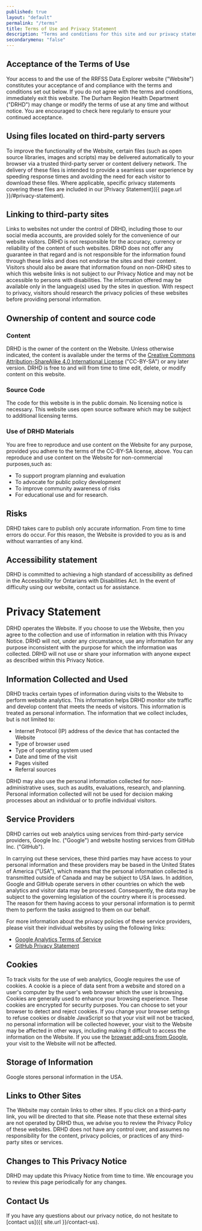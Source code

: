 ```yaml
---
published: true
layout: "default"
permalink: "/terms"
title: Terms of Use and Privacy Statement
description: "Terms and conditions for this site and our privacy statement"
secondarymenu: "false"
---
```

## Acceptance of the Terms of Use
Your access to and the use of the RRFSS Data Explorer website ("Website") constitutes your acceptance of and compliance with the terms and conditions set out below. If you do not agree with the terms and conditions, immediately exit this website. The Durham Region Health Department ("DRHD") may change or modify the terms of use at any time and without notice. You are encouraged to check here regularly to ensure your continued acceptance.
## Using files located on third-party servers
To improve the functionality of the Website, certain files (such as open source libraries, images and scripts) may be delivered automatically to your browser via a trusted third-party server or content delivery network. The delivery of these files is intended to provide a seamless user experience by speeding response times and avoiding the need for each visitor to download these files. Where applicable, specific privacy statements covering these files are included in our [Privacy Statement]({{ page.url }}/#privacy-statement).
## Linking to third-party sites
Links to websites not under the control of DRHD, including those to our social media accounts, are provided solely for the convenience of our website visitors. DRHD is not responsible for the accuracy, currency or reliability of the content of such websites. DRHD does not offer any guarantee in that regard and is not responsible for the information found through these links and does not endorse the sites and their content.
Visitors should also be aware that information found on non-DRHD sites to which this website links is not subject to our Privacy Notice and may not be accessible to persons with disabilities. The information offered may be available only in the language(s) used by the sites in question. With respect to privacy, visitors should research the privacy policies of these websites before providing personal information.
## Ownership of content and source code
### Content
DRHD is the owner of the content on the Website. Unless otherwise indicated, the content is available under the terms of the [Creative Commons Attribution-ShareAlike 4.0 International License](http://creativecommons.org/licenses/by-sa/4.0/) ("CC-BY-SA") or any later version. DRHD is free to and will from time to time edit, delete, or modify content on this website.
### Source Code
The code for this website is in the public domain. No licensing notice is necessary. This website uses open source software which may be subject to additional licensing terms.
### Use of DRHD Materials
You are free to reproduce and use content on the Website for any purpose, provided you adhere to the terms of the CC-BY-SA license, above. You can reproduce and use content on the Website for non-commercial purposes,such as:
- To support program planning and evaluation
- To advocate for public policy development
- To improve community awareness of risks
- For educational use and for research.

## Risks
DRHD takes care to publish only accurate information. From time to time errors do occur. For this reason, the Website is provided to you as is and without warranties of any kind.
## Accessibility statement
DRHD is committed to achieving a high standard of accessibility as defined in the Accessibility for Ontarians with Disabilities Act. In the event of difficulty using our website, contact us for assistance.
# Privacy Statement
DRHD operates the Website. If you choose to use the Website, then you agree to the collection and use of information in relation with this Privacy Notice. DRHD will not, under any circumstance, use any information for any purpose inconsistent with the purpose for which the information was collected. DRHD will not use or share your information with anyone expect as described within this Privacy Notice.
## Information Collected and Used
DRHD tracks certain types of information during visits to the Website to perform website analytics. This information helps DRHD monitor site traffic and develop content that meets the needs of visitors. This information is treated as personal information. The information that we collect includes, but is not limited to:
- Internet Protocol (IP) address of the device that has contacted the Website
- Type of browser used
- Type of operating system used
- Date and time of the visit
- Pages visited
- Referral sources

DRHD may also use the personal information collected for non-administrative uses, such as audits, evaluations, research, and planning. Personal information collected will not be used for decision making processes about an individual or to profile individual visitors.
## Service Providers
DRHD carries out web analytics using services from third-party service providers, Google Inc. ("Google") and website hosting services from GitHub Inc. ("GitHub").

In carrying out these services, these third parties may have access to your personal information and these providers may be based in the United States of America ("USA"), which means that the personal information collected is transmitted outside of Canada and may be subject to USA laws. In addition, Google and GitHub operate servers in other countries on which the web analytics and visitor data may be processed. Consequently, the data may be subject to the governing legislation of the country where it is processed. The reason for them having access to your personal information is to permit them to perform the tasks assigned to them on our behalf.

For more information about the privacy policies of these service providers, please visit their individual websites by using the following links:
- [Google Analytics Terms of Service](https://marketingplatform.google.com/about/analytics/terms/us/)
- [GitHub Privacy Statement](https://help.github.com/en/articles/github-privacy-statement)

## Cookies
To track visits for the use of web analytics, Google requires the use of cookies. A cookie is a piece of data sent from a website and stored on a user's computer by the user's web browser which the user is browsing. Cookies are generally used to enhance your browsing experience. These cookies are encrypted for security purposes. You can choose to set your browser to detect and reject cookies. If you change your browser settings to refuse cookies or disable JavaScript so that your visit will not be tracked, no personal information will be collected however, your visit to the Website may be affected in other ways, including making it difficult to access the information on the Website. If you use the [browser add-ons from Google](https://tools.google.com/dlpage/gaoptout), your visit to the Website will not be affected.
## Storage of Information
Google stores personal information in the USA.
## Links to Other Sites
The Website may contain links to other sites. If you click on a third-party link, you will be directed to that site. Please note that these external sites are not operated by DRHD thus, we advise you to review the Privacy Policy of these websites. DRHD does not have any control over, and assumes no responsibility for the content, privacy policies, or practices of any third-party sites or services.
## Changes to This Privacy Notice
DRHD may update this Privacy Notice from time to time. We encourage you to review this page periodically for any changes.
## Contact Us
If you have any questions about our privacy notice, do not hesitate to [contact us]({{ site.url }}/contact-us).
